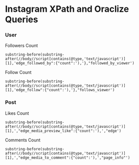 # Instagram XPath and Oraclize Queries


### User

Followers Count
```
substring-before(substring-after(//body//script[contains(@type,'text/javascript')][1],'edge_followed_by":{"count":'),'},"followed_by_viewer')
```
Follow Count
```
substring-before(substring-after(//body//script[contains(@type,'text/javascript')][1],'edge_follow":{"count":'),'},"follows_viewer')
```

### Post

Likes Count
```
substring-before(substring-after(//body//script[contains(@type,'text/javascript')][1],',"edge_media_preview_like":{"count":'),',"edge')
```
Comments Count
```
substring-before(substring-after(//body//script[contains(@type,'text/javascript')][1],',"edge_media_to_comment":{"count":'),',"page_info"')
```
